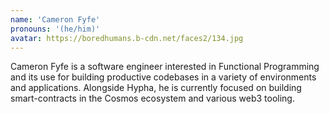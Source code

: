 ```yaml
---
name: 'Cameron Fyfe'
pronouns: '(he/him)'
avatar: https://boredhumans.b-cdn.net/faces2/134.jpg
---
```

Cameron Fyfe is a software engineer interested in Functional Programming and its use for building productive codebases in a variety of environments and applications. Alongside Hypha, he is currently focused on building smart-contracts in the Cosmos ecosystem and various web3 tooling.
